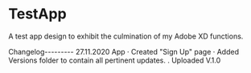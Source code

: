 # TestApp
A test app design to exhibit the culmination of my Adobe XD functions.

Changelog---------
27.11.2020
	App
		· Created "Sign Up" page
		· Added Versions folder to contain all pertinent updates.
		. Uploaded V.1.0

